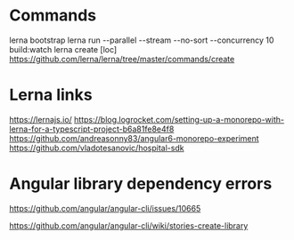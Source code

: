 # Commands
lerna bootstrap
lerna run --parallel --stream --no-sort --concurrency 10 build:watch
lerna create <name> [loc] https://github.com/lerna/lerna/tree/master/commands/create

# Lerna links
https://lernajs.io/
https://blog.logrocket.com/setting-up-a-monorepo-with-lerna-for-a-typescript-project-b6a81fe8e4f8
https://github.com/andreasonny83/angular6-monorepo-experiment
https://github.com/vladotesanovic/hospital-sdk

# Angular library dependency errors
https://github.com/angular/angular-cli/issues/10665 

https://github.com/angular/angular-cli/wiki/stories-create-library
